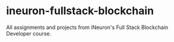 # ineuron-fullstack-blockchain
All assignments and projects from iNeuron's Full Stack Blockchain Developer course.
